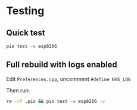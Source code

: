 # Testing

## Quick test

```sh
pio test -e esp8266
```

## Full rebuild with logs enabled

Edit `Preferences.cpp`, uncomment `#define NVS_LOG`

Then run:

```sh
rm -rf .pio && pio test -e esp8266 -v
```
